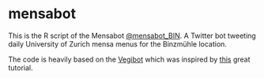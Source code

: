 # mensabot
This is the R script of the Mensabot [@mensabot_BIN](https://twitter.com/Mensabot_BIN). A Twitter bot tweeting daily University of Zurich mensa menus for the Binzmühle location.

The code is heavily based on the [Vegibot](https://github.com/ureber/vegibot) which was inspired by [this](http://www.r-datacollection.com/blog/Programming-a-Twitter-bot/) great tutorial.
